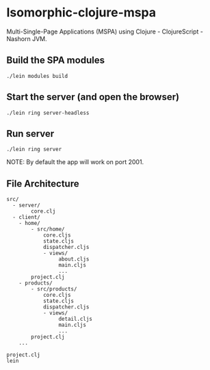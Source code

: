 # Isomorphic-clojure-mspa
Multi-Single-Page Applications (MSPA) using Clojure - ClojureScript - Nashorn JVM.

## Build the SPA modules
`./lein modules build`


## Start the server (and open the browser)
`./lein ring server-headless`

## Run server 
`./lein ring server`

NOTE: By default the app will work on port 2001.


## File Architecture

```
src/
  - server/
        core.clj
  - client/
  	- home/
  		- src/home/
		    core.cljs
		    state.cljs
		    dispatcher.cljs
		    - views/
		         about.cljs
		         main.cljs
		         ...
		project.clj
	- products/
  		- src/products/
		    core.cljs
		    state.cljs
		    dispatcher.cljs
		    - views/
		         detail.cljs
		         main.cljs
		         ...
		project.clj
	...

project.clj
lein
```

